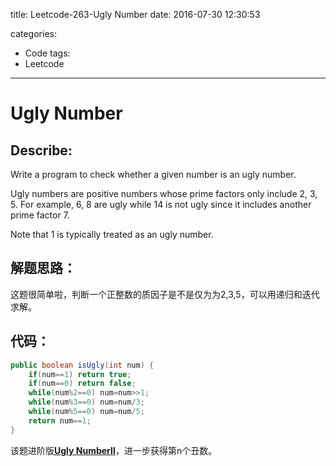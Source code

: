 title: Leetcode-263-Ugly Number
date: 2016-07-30 12:30:53

categories: 
- Code
tags:
- Leetcode

---


# Ugly Number 

## Describe:

Write a program to check whether a given number is an ugly number.

Ugly numbers are positive numbers whose prime factors only include 2, 3, 5. For example, 6, 8 are ugly while 14 is not ugly since it includes another prime factor 7.

Note that 1 is typically treated as an ugly number.


## 解题思路：

这题很简单啦，判断一个正整数的质因子是不是仅为为2,3,5，可以用递归和迭代求解。


## 代码：
 

```java
public boolean isUgly(int num) {
    if(num==1) return true;
    if(num==0) return false;
	while(num%2==0) num=num>>1;
	while(num%3==0) num=num/3;
	while(num%5==0) num=num/5;
    return num==1;
}
```


该题进阶版[**Ugly NumberII**](http://zyy1314.com/2016/07/30/leetcode264/)，进一步获得第n个丑数。